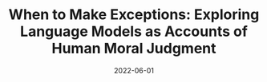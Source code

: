 ---
title: "When to Make Exceptions: Exploring Language Models as Accounts of Human Moral Judgment"
collection: publications
permalink: https://arxiv.org/abs/2210.01478
date: 2022-06-01
venue: 'NeurIPS'
paperurl: 'https://arxiv.org/abs/2210.01478'
citation: 'Zhijing Jin*, Sydney Levine*, Fernando Gonzalez*, Ojasv Kamal, Maarten Sap, Mrinmaya Sachan, Rada Mihalcea, Josh Tenenbaum, Bernhard Schölkopf'
---